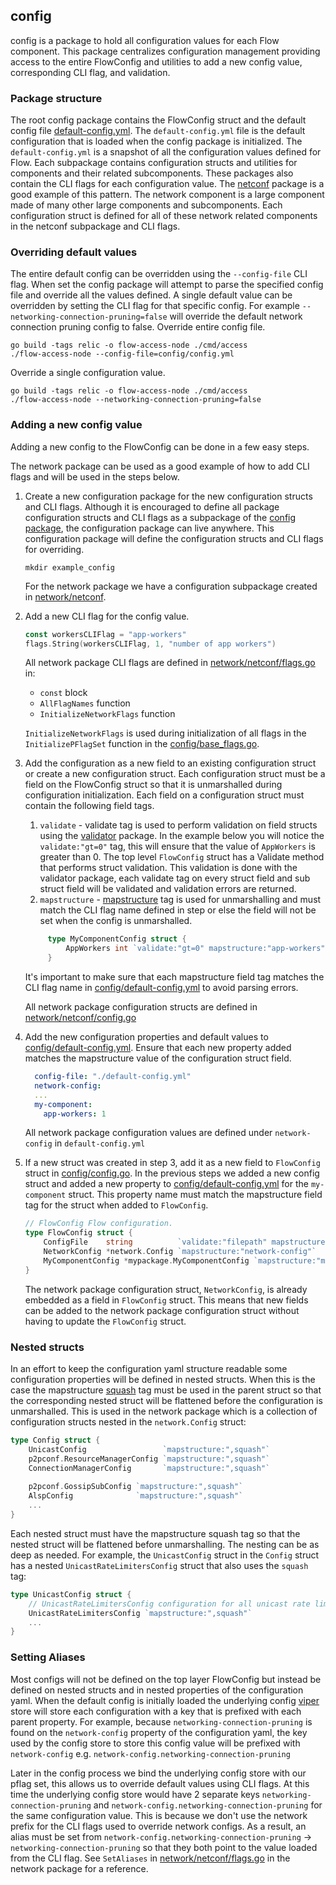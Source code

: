 ## config 
config is a package to hold all configuration values for each Flow component. This package centralizes configuration management providing access 
to the entire FlowConfig and utilities to add a new config value, corresponding CLI flag, and validation.

### Package structure
The root config package contains the FlowConfig struct and the default config file [default-config.yml](https://github.com/onflow/flow-go/blob/master/config/default-config.yml). The `default-config.yml` file is the default configuration that is loaded when the config package is initialized.
The `default-config.yml` is a snapshot of all the configuration values defined for Flow.
Each subpackage contains configuration structs and utilities for components and their related subcomponents. These packages also contain the CLI flags for each configuration value. The [netconf](https://github.com/onflow/flow-go/tree/master/network/netconf) package
is a good example of this pattern. The network component is a large component made of many other large components and subcomponents. Each configuration 
struct is defined for all of these network related components in the netconf subpackage and CLI flags. 

### Overriding default values
The entire default config can be overridden using the `--config-file` CLI flag. When set the config package will attempt to parse the specified config file and override all the values 
defined. A single default value can be overridden by setting the CLI flag for that specific config. For example `--networking-connection-pruning=false` will override the default network connection pruning 
config to false.
Override entire config file.
```shell
go build -tags relic -o flow-access-node ./cmd/access
./flow-access-node --config-file=config/config.yml
```
Override a single configuration value.
```shell
go build -tags relic -o flow-access-node ./cmd/access
./flow-access-node --networking-connection-pruning=false
```
### Adding a new config value
Adding a new config to the FlowConfig can be done in a few easy steps.

The network package can be used as a good example of how to add CLI flags and will be used in the steps below.

1. Create a new configuration package for the new configuration structs and CLI flags. Although it is encouraged to define all package configuration structs and CLI flags as a subpackage of the [config package](https://github.com/onflow/flow-go/tree/master/config),
the configuration package can live anywhere. This configuration package will define the configuration structs and CLI flags for overriding.
    ```shell
    mkdir example_config 
    ```
    For the network package we have a configuration subpackage created in [network/netconf](https://github.com/onflow/flow-go/tree/master/network/netconf). 

2. Add a new CLI flag for the config value. 
    ```go
    const workersCLIFlag = "app-workers"
    flags.String(workersCLIFlag, 1, "number of app workers")
    ```

   All network package CLI flags are defined in [network/netconf/flags.go](https://github.com/onflow/flow-go/blob/master/network/netconf/flags.go) in:
    - `const` block
    - `AllFlagNames` function
    - `InitializeNetworkFlags` function

    `InitializeNetworkFlags` is used during initialization of all flags 
    in the `InitializePFlagSet` function in the [config/base_flags.go](https://github.com/onflow/flow-go/blob/master/config/base_flags.go).

3. Add the configuration as a new field to an existing configuration struct or create a new configuration struct. Each configuration struct must be a field on the FlowConfig struct so that it is unmarshalled during configuration initialization.
    Each field on a configuration struct must contain the following field tags.
   1. `validate` - validate tag is used to perform validation on field structs using the [validator](https://github.com/go-playground/validator) package. In the example below you will notice 
   the `validate:"gt=0"` tag, this will ensure that the value of `AppWorkers` is greater than 0. The top level `FlowConfig` struct has a Validate method that performs struct validation. This 
   validation is done with the validator package, each validate tag on every struct field and sub struct field will be validated and validation errors are returned.
   2. `mapstructure` - [mapstructure](https://github.com/mitchellh/mapstructure) tag is used for unmarshalling and must match the CLI flag name defined in step or else the field will not be set when the config is unmarshalled.
   ```go
        type MyComponentConfig struct {
            AppWorkers int `validate:"gt=0" mapstructure:"app-workers"`
        }
    ```
   It's important to make sure that each mapstructure field tag matches the CLI flag name in [config/default-config.yml](https://github.com/onflow/flow-go/blob/master/config/default-config.yml) to avoid parsing errors.
   
   All network package configuration structs are defined in [network/netconf/config.go](https://github.com/onflow/flow-go/blob/master/network/netconf/config.go)

4. Add the new configuration properties and default values to [config/default-config.yml](https://github.com/onflow/flow-go/blob/master/config/default-config.yml). Ensure that each new property added matches the mapstructure value of the configuration struct field.
    ```yaml
      config-file: "./default-config.yml"
      network-config:
      ...
      my-component:
        app-workers: 1
    ```
   
    All network package configuration values are defined under `network-config` in `default-config.yml`

5. If a new struct was created in step 3, add it as a new field to `FlowConfig` struct in [config/config.go](https://github.com/onflow/flow-go/blob/master/config/config.go). In the previous steps we added a new config struct and added a new property to [config/default-config.yml](https://github.com/onflow/flow-go/blob/master/config/default-config.yml) for the `my-component` struct. This property name
    must match the mapstructure field tag for the struct when added to `FlowConfig`.
    ```go
    // FlowConfig Flow configuration.
    type FlowConfig struct {
        ConfigFile    string          `validate:"filepath" mapstructure:"config-file"`
        NetworkConfig *network.Config `mapstructure:"network-config"`
        MyComponentConfig *mypackage.MyComponentConfig `mapstructure:"my-component"`
    }
    ```
   
    The network package configuration struct, `NetworkConfig`, is already embedded as a field in `FlowConfig` struct.
    This means that new fields can be added to the network package configuration struct without having to update the `FlowConfig` struct.

### Nested structs
In an effort to keep the configuration yaml structure readable some configuration properties will be defined in nested structs. When this is the case the mapstructure [squash](https://pkg.go.dev/github.com/mitchellh/mapstructure#example-Decode-EmbeddedStruct) tag must be used in the parent struct so that the corresponding nested struct will be 
flattened before the configuration is unmarshalled. This is used in the network package which is a collection of configuration structs nested in the `network.Config` struct:
```go
type Config struct {
    UnicastConfig                 `mapstructure:",squash"`
    p2pconf.ResourceManagerConfig `mapstructure:",squash"`
    ConnectionManagerConfig       `mapstructure:",squash"`
    
    p2pconf.GossipSubConfig `mapstructure:",squash"`
    AlspConfig              `mapstructure:",squash"`
    ...
}
```
Each nested struct must have the mapstructure squash tag so that the nested struct will be flattened before unmarshalling.
The nesting can be as deep as needed. For example, the `UnicastConfig` struct in the `Config` struct has a nested `UnicastRateLimitersConfig` struct that also uses the `squash` tag:

```go
type UnicastConfig struct {
    // UnicastRateLimitersConfig configuration for all unicast rate limiters.
    UnicastRateLimitersConfig `mapstructure:",squash"`
    ...
}
```

### Setting Aliases
Most configs will not be defined on the top layer FlowConfig but instead be defined on nested structs and in nested properties of the configuration yaml. When the default config is initially loaded the underlying config [viper](https://github.com/spf13/viper) store will store 
each configuration with a key that is prefixed with each parent property. For example, because `networking-connection-pruning` is found on the `network-config` property of the configuration yaml, the key used by the config store to 
store this config value will be prefixed with `network-config` e.g.
```network-config.networking-connection-pruning```

Later in the config process we bind the underlying config store with our pflag set, this allows us to override default values using CLI flags.
At this time the underlying config store would have 2 separate keys `networking-connection-pruning` and `network-config.networking-connection-pruning` for the same configuration value. This is because we don't use the network prefix for the CLI flags
used to override network configs. As a result, an alias must be set from `network-config.networking-connection-pruning` -> `networking-connection-pruning` so that they both point to the value loaded from the CLI flag. See `SetAliases` in [network/netconf/flags.go](https://github.com/onflow/flow-go/blob/master/config/network/netconf/flags.go) in the network package for a reference. 
